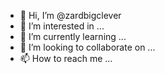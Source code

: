 - 👋 Hi, I’m @zardbigclever
- 👀 I’m interested in ...
- 🌱 I’m currently learning ...
- 💞️ I’m looking to collaborate on ...
- 📫 How to reach me ...

<!---
zardbigclever/zardbigclever is a ✨ special ✨ repository because its `README.md` (this file) appears on your GitHub profile.
You can click the Preview link to take a look at your changes.
--->
